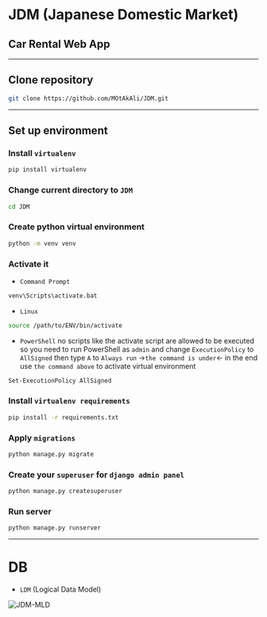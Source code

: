 # JDM (Japanese Domestic Market)
## Car Rental Web App

<hr>

## Clone repository
```bash
git clone https://github.com/MOtAkAli/JDM.git
```

<hr>

## Set up environment
### Install `virtualenv`
```bash
pip install virtualenv
```
### Change current directory to `JDM`
```bash
cd JDM
```
### Create python virtual environment
```bash
python -m venv venv
```
### Activate it
- `Command Prompt`
```bash
venv\Scripts\activate.bat
```
- `Linux`
```bash
source /path/to/ENV/bin/activate
```
- `PowerShell`
no scripts like the activate script are allowed to be executed so you need to run PowerShell as `admin` and change `ExecutionPolicy` to `AllSigned` then type `A` to `Always run` ->`the command is under`<- in the end use `the command above` to activate virtual environment
```bash
Set-ExecutionPolicy AllSigned
```
### Install `virtualenv requirements`
```bash
pip install -r requirements.txt
```
### Apply `migrations`
```bash
python manage.py migrate
```
### Create your `superuser` for `django admin panel`
```bash
python manage.py createsuperuser
```
### Run server
```bash
python manage.py runserver
```

<hr>

# DB
- `LDM` (Logical Data Model)

![JDM-MLD](https://user-images.githubusercontent.com/79842485/166304950-ea016a99-ecd0-4664-a05d-025f62b81285.png)
